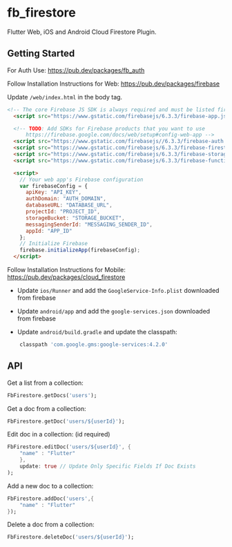 # fb_firestore

Flutter Web, iOS and Android Cloud Firestore Plugin.

## Getting Started

For Auth Use: https://pub.dev/packages/fb_auth

Follow Installation Instructions for Web: https://pub.dev/packages/firebase

Update `/web/index.html` in the body tag.

```html
<!-- The core Firebase JS SDK is always required and must be listed first -->
  <script src="https://www.gstatic.com/firebasejs/6.3.3/firebase-app.js"></script>

  <!-- TODO: Add SDKs for Firebase products that you want to use
      https://firebase.google.com/docs/web/setup#config-web-app -->
  <script src="https://www.gstatic.com/firebasejs//6.3.3/firebase-auth.js"></script>
  <script src="https://www.gstatic.com/firebasejs/6.3.3/firebase-firestore.js"></script>
  <script src="https://www.gstatic.com/firebasejs/6.3.3/firebase-storage.js"></script>
  <script src="https://www.gstatic.com/firebasejs/6.3.3/firebase-functions.js"></script>

  <script>
    // Your web app's Firebase configuration
    var firebaseConfig = {
      apiKey: "API_KEY",
      authDomain: "AUTH_DOMAIN",
      databaseURL: "DATABASE_URL",
      projectId: "PROJECT_ID",
      storageBucket: "STORAGE_BUCKET",
      messagingSenderId: "MESSAGING_SENDER_ID",
      appId: "APP_ID"
    };
    // Initialize Firebase
    firebase.initializeApp(firebaseConfig);
  </script>
```

Follow Installation Instructions for Mobile: https://pub.dev/packages/cloud_firestore

- Update `ios/Runner` and add the `GoogleService-Info.plist` downloaded from firebase

- Update `android/app` and add the `google-services.json` downloaded from firebase
- Update `android/build.gradle` and update the classpath:

```gradle
    classpath 'com.google.gms:google-services:4.2.0'
```

## API

Get a list from a collection:

```dart
FbFirestore.getDocs('users');
```

Get a doc from a collection:

```dart
FbFirestore.getDoc('users/${userId}');
```

Edit doc in a collection: (id required)

```dart
FbFirestore.editDoc('users/${userId}', {
    "name" : "Flutter"
    },
    update: true // Update Only Specific Fields If Doc Exists
);
```

Add a new doc to a collection:

```dart
FbFirestore.addDoc('users',{
    "name" : "Flutter"
});
```

Delete a doc from a collection:

```dart
FbFirestore.deleteDoc('users/${userId}');
```
